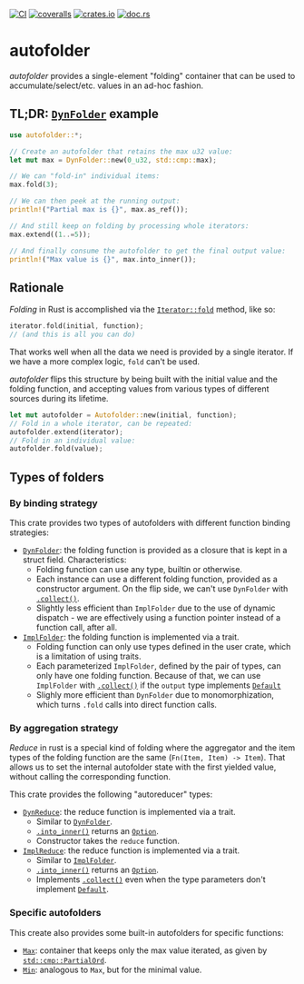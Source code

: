 [![CI](https://github.com/lpenz/autofolder/actions/workflows/ci.yml/badge.svg)](https://github.com/lpenz/autofolder/actions/workflows/ci.yml)
[![coveralls](https://coveralls.io/repos/github/lpenz/autofolder/badge.svg?branch=main)](https://coveralls.io/github/lpenz/autofolder?branch=main)
[![crates.io](https://img.shields.io/crates/v/autofolder)](https://crates.io/crates/autofolder)
[![doc.rs](https://docs.rs/autofolder/badge.svg)](https://docs.rs/autofolder)


# autofolder

*autofolder* provides a single-element "folding" container that
can be used to accumulate/select/etc. values in an ad-hoc fashion.

## TL;DR: [`DynFolder`] example

```rust
use autofolder::*;

// Create an autofolder that retains the max u32 value:
let mut max = DynFolder::new(0_u32, std::cmp::max);

// We can "fold-in" individual items:
max.fold(3);

// We can then peek at the running output:
println!("Partial max is {}", max.as_ref());

// And still keep on folding by processing whole iterators:
max.extend((1..=5));

// And finally consume the autofolder to get the final output value:
println!("Max value is {}", max.into_inner());
```

## Rationale

*Folding* in Rust is accomplished via the [`Iterator::fold`] method, like so:
```rust
iterator.fold(initial, function);
// (and this is all you can do)
```

That works well when all the data we need is provided by a single iterator. If we have a
more complex logic, `fold` can't be used.

*autofolder* flips this structure by being built with the initial value and the folding
function, and accepting values from various types of different sources during its lifetime.

```rust
let mut autofolder = Autofolder::new(initial, function);
// Fold in a whole iterator, can be repeated:
autofolder.extend(iterator);
// Fold in an individual value:
autofolder.fold(value);
```

## Types of folders

### By binding strategy

This crate provides two types of autofolders with different function binding strategies:
- [`DynFolder`]: the folding function is provided as a closure
  that is kept in a struct field. Characteristics:
  - Folding function can use any type, builtin or otherwise.
  - Each instance can use a different folding function, provided as a constructor argument.
    On the flip side, we can't use `DynFolder` with [`.collect()`](Iterator::collect).
  - Slightly less efficient than `ImplFolder` due to the use of dynamic dispatch - we are
    effectively using a function pointer instead of a function call, after all.
- [`ImplFolder`]: the folding function is implemented via a trait.
  - Folding function can only use types defined in the user crate, which is a limitation of
    using traits.
  - Each parameterized `ImplFolder`, defined by the pair of types, can only have one folding
    function. Because of that, we can use `ImplFolder` with
    [`.collect()`](Iterator::collect) if the `output` type implements [`Default`]
  - Slighly more efficient than `DynFolder` due to monomorphization, which turns `.fold`
    calls into direct function calls.

### By aggregation strategy

*Reduce* in rust is a special kind of folding where the aggregator and the item types of
the folding function are the same (`Fn(Item, Item) -> Item`). That allows us to set the
internal autofolder state with the first yielded value, without calling the corresponding
function.

This crate provides the following "autoreducer" types:
- [`DynReduce`]: the reduce function is implemented via a trait.
  - Similar to [`DynFolder`].
  - [`.into_inner()`](DynReduce::into_inner) returns an [`Option`].
  - Constructor takes the `reduce` function.
- [`ImplReduce`]: the reduce function is implemented via a trait.
  - Similar to [`ImplFolder`].
  - [`.into_inner()`](ImplReduce::into_inner) returns an [`Option`].
  - Implements [`.collect()`](Iterator::collect) even when the type parameters don't
    implement [`Default`].

### Specific autofolders

This create also provides some built-in autofolders for specific functions:
- [`Max`]: container that keeps only the max value iterated, as given by [`std::cmp::PartialOrd`].
- [`Min`]: analogous to `Max`, but for the minimal value.

[`Iterator::fold`]: https://doc.rust-lang.org/std/iter/trait.Iterator.html#method.fold
[`DynFolder`]: https://docs.rs/autofolder/latest/autofolder/struct.DynFolder.html
[`DynReduce`]: https://docs.rs/autofolder/latest/autofolder/struct.DynReduce.html
[`ImplFolder`]: https://docs.rs/autofolder/latest/autofolder/struct.ImplFolder.html
[`ImplReduce`]: https://docs.rs/autofolder/latest/autofolder/struct.ImplReduce.html
[`Default`]: https://doc.rust-lang.org/nightly/core/default/trait.Default.html
[`Option`]: https://doc.rust-lang.org/std/option/enum.Option.html
[Iterator::collect]: https://doc.rust-lang.org/nightly/core/iter/traits/iterator/trait.Iterator.html#method.collect
[DynReduce::into_inner]: https://docs.rs/autofolder/latest/autofolder/struct.DynReduce.html#method.into_inner
[ImplReduce::into_inner]: https://docs.rs/autofolder/latest/autofolder/struct.ImplReduce.html#method.into_inner
[`Max`]: https://docs.rs/autofolder/latest/autofolder/struct.Max.html
[`Min`]: https://docs.rs/autofolder/latest/autofolder/struct.Min.html
[`std::cmp::PartialOrd`]: https://doc.rust-lang.org/std/cmp/trait.PartialOrd.html
